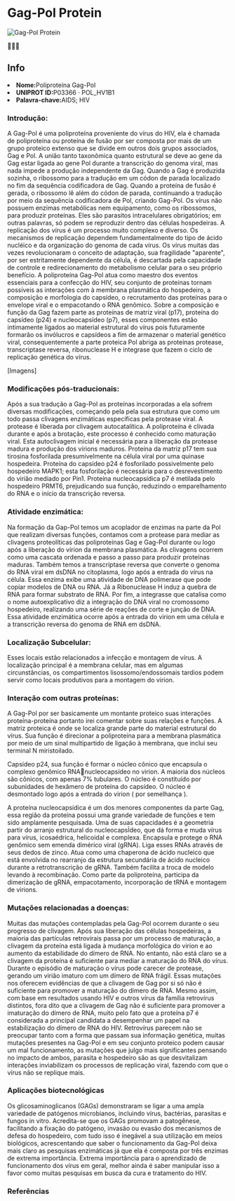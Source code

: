 
</head>
<body>
    <h1>Gag-Pol Protein</h1>
    <p class="center">
        <img src="https://cdn.rcsb.org/images/structures/2pwc_assembly-1.jpeg" alt="Gag-Pol Protein" />
    </p>
    <p>🧬🔬🧪</p>
    <h2>Info</h2>
    <p>
<li><strong>Nome:</strong>Poliproteína Gag-Pol
<li><strong>UNIPROT ID:</strong>P03366 · POL_HV1B1
<li><strong>Palavra-chave:</strong>AIDS; HIV
   <h3>Introdução:</h3>
   <p>A Gag-Pol é uma poliproteína proveniente do vírus do HIV, ela é chamada de poliproteína ou 
proteína de fusão por ser composta por mais de um grupo proteico extenso que se divide em 
outros dois grupos associados, Gag e Pol. A união tanto taxonômica quanto estrutural se deve 
ao gene da Gag estar ligada ao gene Pol durante a transcrição do genoma viral, mas nada 
impede a produção independente da Gag. Quando a Gag é produzida sozinha, o ribossomo 
para a tradução em um códon de parada localizado no fim da sequência codificadora de Gag. 
Quando a proteína de fusão é gerada, o ribossomo lê além do códon de parada, continuando a 
tradução por meio da sequência codificadora de Pol, criando Gag-Pol.
Os vírus não possuem enzimas metabólicas nem equipamento, como os ribossomos, para 
produzir proteínas. Eles são parasitos intracelulares obrigatórios; em outras palavras, só 
podem se reproduzir dentro das células hospedeiras. A replicação dos vírus é um processo 
muito complexo e diverso. Os mecanismos de replicação dependem fundamentalmente do 
tipo de ácido nucléico e da organização do genoma de cada vírus. Os vírus muitas das vezes 
revolucionaram o conceito de adaptação, sua fragilidade "aparente", por ser estritamente 
dependente da célula, é descartada pela capacidade de controle e redirecionamento do 
metabolismo celular para o seu próprio benefício. A poliproteína
Gag-Pol atua como maestro dos eventos essenciais para a confecção do HIV, seu conjunto de 
proteínas tornam possíveis as interações com à membrana plasmática do hospedeiro, a 
composição e morfologia do capsídeo, o recrutamento das proteínas para o envelope viral e o 
empacotando o RNA genômico. Sobre a composição e função da Gag fazem parte as proteínas 
de matriz viral (p17), proteína do capsídeo (p24) e nucleocapsídeo (p7), esses componentes 
estão intimamente ligados ao material estrutural do vírus pois futuramente formarão os 
invólucros e capsídeos a fim de armazenar o material genético viral, consequentemente a parte 
proteica Pol abriga as proteínas protease, transcriptase reversa, ribonuclease H e integrase que 
fazem o ciclo de replicação genética do vírus.</p>
  [Imagens]
  <h3>Modificações pós-traducionais:</h3>
  <p>Após a sua tradução a Gag-Pol as proteínas incorporadas a ela sofrem diversas modificações, começando pela pela sua estrutura que como um todo passa clivagens enzimáticas específicas 
pela protease viral. A protease é liberada por clivagem autocatalítica. A poliproteína é clivada durante e após a brotação, este processo é conhecido como maturação viral. Esta autoclivagem inicial é necessária para a liberação da protease madura e produção dos vírions 
maduros. Proteína da matriz p17 tem sua tirosina fosforilada presumivelmente na célula viral por uma quinase hospedeira. Proteína do capsídeo p24 é fosforilado possivelmente pelo hospedeiro MAPK1; esta fosforilação é necessária para o desrevestimento do virião mediado por Pin1. Proteína nucleocapsídica p7 é metilada pelo hospedeiro PRMT6, prejudicando sua função, reduzindo o emparelhamento do RNA e o início da transcrição reversa.
<h3>Atividade enzimática:</h3>
Na formação da Gap-Pol temos um acoplador de enzimas na parte da Pol que realizam diversas funções, contamos com a protease para mediar as clivagens proteolíticas das poliproteínas Gag e Gag-Pol durante ou logo após a liberação do vírion da membrana plasmática. As clivagens ocorrem como uma cascata ordenada e passo a passo para produzir proteínas maduras. Também temos a transcriptase reversa que converte o genoma do RNA viral em dsDNA no citoplasma, logo após a entrada do vírus na célula. Essa enzima exibe uma atividade de DNA polimerase que pode copiar modelos de DNA ou RNA. Já a Ribonuclease H induz a quebra de RNA para formar substrato de RNA. Por fim, a integrasse que catalisa como o nome autoexplicativo diz a integração do DNA viral no cromossomo hospedeiro, realizando uma série de reações de corte e junção de DNA. Essa atividade enzimática ocorre após a entrada do virion em uma célula e a transcrição reversa do genoma de RNA em dsDNA.</p>
  <h3>Localização Subcelular:</h3>
<p>Esses locais estão relacionados a infecção e montagem de vírus. A localização principal é a 
membrana celular, mas em algumas circunstâncias, os compartimentos lisossomo/endossomais 
tardios podem servir como locais produtivos para a montagem do virion.<p>
  <h3>Interação com outras proteínas:</h3>
<p>A Gag-Pol por ser basicamente um montante proteico suas interações proteína-proteína 
portanto irei comentar sobre suas relações e funções.
A matriz proteica é onde se localiza grande parte do material estrutural do vírus. Sua função é 
direcionar a poliproteína para a membrana plasmática por meio de um sinal multipartido de 
  ligação à membrana, que inclui seu terminal N miristoilado.</p>
Capsídeo p24, sua função é formar o núcleo cônico que encapsula o complexo genômico RNAnucleocapsídeo no virion. A maioria dos núcleos são cônicos, com apenas 7% tubulares. O 
núcleo é constituído por subunidades de hexâmero de proteína do capsídeo. O núcleo é desmontado logo após a entrada do virion ( por semelhança ).</p>
<p>A proteína nucleocapsídica é um dos menores componentes da parte Gag, essa região da 
proteína possui uma grande variedade de funções e tem sido amplamente pesquisada. Uma de 
suas capacidades é a geometria partir do arranjo estrutural do nucleocapsÌdeo, que dá forma e 
muda vírus para vírus, icosaédrica, helicoidal e complexa. Encapsula e protege o RNA 
genômico sem emenda dimérico viral (gRNA). Liga esses RNAs através de seus dedos de 
zinco. Atua como uma chaperona de ácido nucleico que está envolvida no rearranjo da estrutura 
secundária de ácido nucleico durante a retrotranscrição de gRNA. Também facilita a troca de 
modelo levando à recombinação. Como parte da poliproteína, participa da dimerização de 
gRNA, empacotamento, incorporação de tRNA e montagem de virions.</p>
  <h3>Mutações relacionadas a doenças:</h3>
<p>Muitas das mutações contempladas pela Gag-Pol ocorrem durante o seu progresso de clivagem. 
Após sua liberação das células hospedeiras, a maioria das partículas retrovirais passa por um 
processo de maturação, a clivagem da proteína está ligada à mudança morfológica do virion e 
ao aumento da estabilidade do dímero de RNA. No entanto, não está claro se a clivagem da 
proteína é suficiente para mediar a maturação do RNA do vírus. Durante o episódio de 
maturação o vírus pode carecer de protease, gerando um virião imaturo com um dímero de 
RNA frágil. Essas mutações nos oferecem evidências de que a clivagem de Gag por si só não 
é suficiente para promover a maturação do dímero de RNA. Mesmo assim, com base em 
resultados usando HIV e outros vírus da família retrovírus distintos, fora dito que a clivagem 
de Gag não é suficiente para promover a imaturação do dímero de RNA, muito pelo fato que a 
proteína p7 é considerada a principal candidata a desempenhar um papel na estabilização do 
dímero de RNA do HIV. Retrovírus parecem não se preocupar tanto com a forma que passam 
sua informação genética, muitas mutações presentes na Gag-Pol e em seu conjunto proteico 
podem causar um mal funcionamento, as mutações que julgo mais significantes pensando no 
impacto de ambos, parasita e hospedeiro são as que desvitalizam interações inviabilizam os 
  processos de replicação viral, fazendo com que o vírus não se replique mais.</p>
  <h3> Aplicações biotecnológicas</h3>
<p>Os glicosaminoglicanos (GAGs) demonstraram se ligar a uma ampla variedade de patógenos 
microbianos, incluindo vírus, bactérias, parasitas e fungos in vitro. Acredita-se que os GAGs 
promovam a patogênese, facilitando a fixação do patógeno, invasão ou evasão dos mecanismos 
de defesa do hospedeiro, com tudo isso é inegável a sua utilização em meios biológicos,
acrescentando que saber o funcionamento da Gag-Pol deixa mais claro as pesquisas 
enzimáticas já que ela é composta por três enzimas de extrema importância. Extrema 
importância para o aprendizado de funcionamento dos vírus em geral, melhor ainda é saber 
manipular isso a favor como muitas pesquisas em busca da cura e tratamento do HIV.</p>

<h3>Referências
